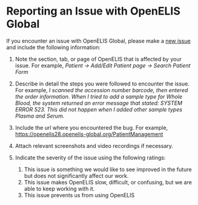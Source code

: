 # Reporting an Issue with OpenELIS Global

If you encounter an issue with OpenELIS Global, please make a [new issue](https://github.com/I-TECH-UW/OpenELIS-Global-2/issues/new) and include the following information:

1. Note the section, tab, or page of OpenELIS that is affected by your issue. For example, *Patient -> Add/Edit Patient page -> Search Patient Form*

2. Describe in detail the steps you were followed to encounter the issue. For example, *I scanned the accession number barcode, then entered the order information. When I tried to add a sample type for Whole Blood, the system returned an error message that stated: SYSTEM ERROR 523. This did not happen when I added other sample types Plasma and Serum.*

3. Include the url where you encountered the bug. For example, https://openelis28.openelis-global.org/PatientManagement

4. Attach relevant screenshots and video recordings if necessary.

5. Indicate the severity of the issue using the following ratings:
    1. This issue is something we would like to see improved in the future but does not significantly affect our work.
    2. This issue makes OpenELIS slow, difficult, or confusing, but we are able to keep working with it.
    3. This issue prevents us from using OpenELIS